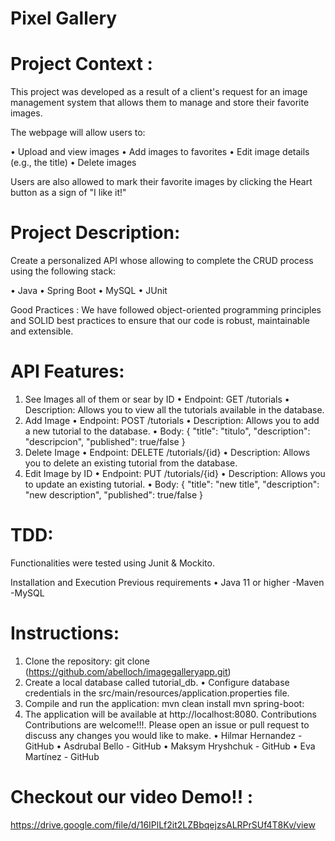 # Pixel Gallery 

# Project Context :
This project was developed as a result of a client's request for an image management system that allows them to manage and store their favorite images.

The webpage will allow users to: 

•	Upload and view images
•	Add images to favorites
•	Edit image details (e.g., the title)
•	Delete images

Users are also allowed to mark their favorite images by clicking the Heart button as a sign of "I like it!"

# Project Description:

Create a personalized API whose allowing to complete the CRUD process using the following stack:

•	Java
•	Spring Boot
•	MySQL
•	JUnit


Good Practices : We have followed object-oriented programming principles and SOLID best practices to ensure that our code is robust, maintainable and extensible.



#  API Features:

1.	See Images all of them or sear by ID
•	Endpoint: GET /tutorials
•	Description: Allows you to view all the tutorials available in the database.
2.	Add Image
•	Endpoint: POST /tutorials
•	Description: Allows you to add a new tutorial to the database.
•	Body: { "title": "titulo", "description": "descripcion", "published": true/false }
3.	Delete Image
•	Endpoint: DELETE /tutorials/{id}
•	Description: Allows you to delete an existing tutorial from the database.
4.	Edit Image by ID
•	Endpoint: PUT /tutorials/{id}
•	Description: Allows you to update an existing tutorial.
•	Body: { "title": "new title", "description": "new description", "published": true/false }

# TDD:
Functionalities were tested using Junit & Mockito.

Installation and Execution
Previous requirements
•	Java 11 or higher -Maven -MySQL


# Instructions:

1.	Clone the repository:
git clone (https://github.com/abelloch/imagegalleryapp.git)
2.	Create a  local database called tutorial_db.
•	Configure database credentials in the src/main/resources/application.properties file.
3.	Compile and run the application:
mvn clean install
mvn spring-boot:
4.	The application will be available at http://localhost:8080.
Contributions
Contributions are welcome!!!. Please open an issue or pull request to discuss any changes you would like to make.
•	Hilmar Hernandez - GitHub
•	Asdrubal Bello - GitHub
•	Maksym Hryshchuk - GitHub
•	Eva Martínez - GitHub

# Checkout our video Demo!! :

https://drive.google.com/file/d/16IPlLf2it2LZBbqejzsALRPrSUf4T8Kv/view
